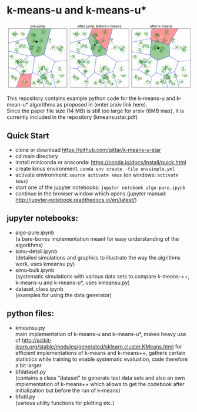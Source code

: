 # k-means-u and k-means-u*



![GitHub Logo](img/example.png)



This repository contains example python code for the k-means-u and k-mean-u* algorithms as proposed in (enter arxiv link here). <br>Since the paper file size (14 MB) is still too large for arxiv (6MB max), it is currently included in the repository (kmeansustar.pdf)

## Quick Start
* clone or download https://github.com/gittar/k-means-u-star
* cd main directory
* install miniconda or anaconda: https://conda.io/docs/install/quick.html
* create kmus environment: `conda env create -file envsimple.yml`
* activate environment: `source activate kmus` (on windows: `activate kmus`)
* start one of the jupyter notebooks: `jupyter notebook algo-pure.ipynb`
* continue in the browser window which opens (jupyter manual: http://jupyter-notebook.readthedocs.io/en/latest/)

## jupyter notebooks:

* algo-pure.ipynb <br>
  (a bare-bones implementation meant for easy understanding of the algorithms)
* simu-detail.ipynb <br>
  (detailed simulations and graphics to illustrate the way the algrithms work, uses kmeansu.py)
* simu-bulk.ipynb <br>
  (systematic simulations with various data sets to compare k-means-++, k-means-u and k-means-u*, uses kmeansu.py)
* dataset_class.ipynb<br>
  (examples for using the data generator)
  
## python files:
* kmeansu.py <br>
  main implementation of k-means-u and k-means-u*, makes heavy use of 
  http://scikit-learn.org/stable/modules/generated/sklearn.cluster.KMeans.html for efficient implementations of k-means and k-means++, gathers certain statistics while training to enable systematic evaluation, code therefore a bit larger
* bfdataset.py <br>
  (contains a class "dataset" to generate test data sets and also an own implementation of k-means++ which allows to get  the codebook after initialization but before the run of k-means)
* bfutil.py <br>
  (various utility functions for plotting etc.)
